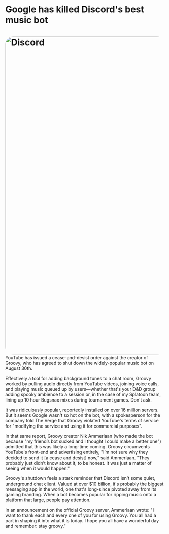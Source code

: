 # Google has killed Discord's best music bot<br><br><img src="https://cdn.mos.cms.futurecdn.net/RuBp9G36pJPcFZTtoAZQTA-650-80.jpg.webp" alt="Discord" style="float: left; margin-right: 10px; width: 1000px; border-radius: 25px" />

YouTube has issued a cease-and-desist order against the creator of Groovy, who has agreed to shut down the widely-popular music bot on August 30th.

Effectively a tool for adding background tunes to a chat room, Groovy worked by pulling audio directly from YouTube videos, joining voice calls, and playing music queued up by users—whether that's your D&D group adding spooky ambience to a session or, in the case of my Splatoon team, lining up 10 hour Bugsnax mixes during tournament games. Don't ask.

It was ridiculously popular, reportedly installed on over 16 million servers. But it seems Google wasn't so hot on the bot, with a spokesperson for the company told The Verge that Groovy violated YouTube's terms of service for "modifying the service and using it for commercial purposes".

In that same report, Groovy creator Nik Ammerlaan (who made the bot because "my friend’s bot sucked and I thought I could make a better one") admitted that this was likely a long-time coming. Groovy circumvents YouTube's front-end and advertising entirely, "I’m not sure why they decided to send it [a cease and desist] now,” said Ammerlaan. "They probably just didn’t know about it, to be honest. It was just a matter of seeing when it would happen."

Groovy's shutdown feels a stark reminder that Discord isn't some quiet, underground chat client. Valued at over $10 billion, it's probably the biggest messaging app in the world, one that's long-since pivoted away from its gaming branding. When a bot becomes popular for ripping music onto a platform that large, people pay attention.

In an announcement on the official Groovy server, Ammerlaan wrote: "I want to thank each and every one of you for using Groovy. You all had a part in shaping it into what it is today. I hope you all have a wonderful day and remember: stay groovy."
